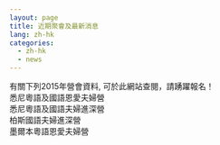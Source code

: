 ```yaml
---
layout: page
title: 近期聚會及最新消息
lang: zh-hk
categories: 
  - zh-hk
  - news
--- 
```

有關下列2015年營會資料, 可於此網站查閱，請踴躍報名！<br>
悉尼粵語及國語恩愛夫婦營<br>
悉尼粵語及國語夫婦進深營<br>
柏斯國語夫婦進深營<br>
墨爾本粵語恩愛夫婦營
  

